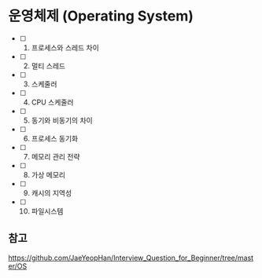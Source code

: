 # 운영체제 (Operating System)

- [ ] 1. 프로세스와 스레드 차이
- [ ] 2. 멀티 스레드
- [ ] 3. 스케줄러
- [ ] 4. CPU 스케줄러
- [ ] 5. 동기와 비동기의 차이
- [ ] 6. 프로세스 동기화
- [ ] 7. 메모리 관리 전략
- [ ] 8. 가상 메모리
- [ ] 9. 캐시의 지역성
- [ ] 10. 파일시스템

## 참고
https://github.com/JaeYeopHan/Interview_Question_for_Beginner/tree/master/OS
